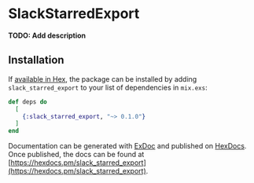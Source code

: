 # SlackStarredExport

**TODO: Add description**

## Installation

If [available in Hex](https://hex.pm/docs/publish), the package can be installed
by adding `slack_starred_export` to your list of dependencies in `mix.exs`:

```elixir
def deps do
  [
    {:slack_starred_export, "~> 0.1.0"}
  ]
end
```

Documentation can be generated with [ExDoc](https://github.com/elixir-lang/ex_doc)
and published on [HexDocs](https://hexdocs.pm). Once published, the docs can
be found at [https://hexdocs.pm/slack_starred_export](https://hexdocs.pm/slack_starred_export).

